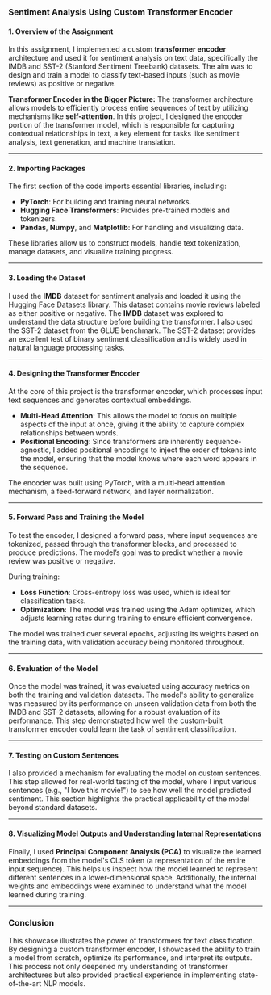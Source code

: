 ### Sentiment Analysis Using Custom Transformer Encoder

#### **1. Overview of the Assignment**
In this assignment, I implemented a custom **transformer encoder** architecture and used it for sentiment analysis on text data, specifically the IMDB and SST-2 (Stanford Sentiment Treebank) datasets. The aim was to design and train a model to classify text-based inputs (such as movie reviews) as positive or negative.

**Transformer Encoder in the Bigger Picture:**
The transformer architecture allows models to efficiently process entire sequences of text by utilizing mechanisms like **self-attention**. In this project, I designed the encoder portion of the transformer model, which is responsible for capturing contextual relationships in text, a key element for tasks like sentiment analysis, text generation, and machine translation.

---

#### **2. Importing Packages**
The first section of the code imports essential libraries, including:
- **PyTorch**: For building and training neural networks.
- **Hugging Face Transformers**: Provides pre-trained models and tokenizers.
- **Pandas**, **Numpy**, and **Matplotlib**: For handling and visualizing data.

These libraries allow us to construct models, handle text tokenization, manage datasets, and visualize training progress.

---

#### **3. Loading the Dataset**
I used the **IMDB** dataset for sentiment analysis and loaded it using the Hugging Face Datasets library. This dataset contains movie reviews labeled as either positive or negative. The **IMDB** dataset was explored to understand the data structure before building the transformer. I also used the SST-2 dataset from the GLUE benchmark. The SST-2 dataset provides an excellent test of binary sentiment classification and is widely used in natural language processing tasks.

---

#### **4. Designing the Transformer Encoder**
At the core of this project is the transformer encoder, which processes input text sequences and generates contextual embeddings.

- **Multi-Head Attention**: This allows the model to focus on multiple aspects of the input at once, giving it the ability to capture complex relationships between words.
- **Positional Encoding**: Since transformers are inherently sequence-agnostic, I added positional encodings to inject the order of tokens into the model, ensuring that the model knows where each word appears in the sequence.

The encoder was built using PyTorch, with a multi-head attention mechanism, a feed-forward network, and layer normalization.

---

#### **5. Forward Pass and Training the Model**
To test the encoder, I designed a forward pass, where input sequences are tokenized, passed through the transformer blocks, and processed to produce predictions. The model’s goal was to predict whether a movie review was positive or negative.

During training:
- **Loss Function**: Cross-entropy loss was used, which is ideal for classification tasks.
- **Optimization**: The model was trained using the Adam optimizer, which adjusts learning rates during training to ensure efficient convergence.

The model was trained over several epochs, adjusting its weights based on the training data, with validation accuracy being monitored throughout.

---

#### **6. Evaluation of the Model**
Once the model was trained, it was evaluated using accuracy metrics on both the training and validation datasets. The model's ability to generalize was measured by its performance on unseen validation data from both the IMDB and SST-2 datasets, allowing for a robust evaluation of its performance. This step demonstrated how well the custom-built transformer encoder could learn the task of sentiment classification. 

---

#### **7. Testing on Custom Sentences**
I also provided a mechanism for evaluating the model on custom sentences. This step allowed for real-world testing of the model, where I input various sentences (e.g., "I love this movie!") to see how well the model predicted sentiment. This section highlights the practical applicability of the model beyond standard datasets.

---

#### **8. Visualizing Model Outputs and Understanding Internal Representations**
Finally, I used **Principal Component Analysis (PCA)** to visualize the learned embeddings from the model's CLS token (a representation of the entire input sequence). This helps us inspect how the model learned to represent different sentences in a lower-dimensional space. Additionally, the internal weights and embeddings were examined to understand what the model learned during training.

---

### Conclusion
This showcase illustrates the power of transformers for text classification. By designing a custom transformer encoder, I showcased the ability to train a model from scratch, optimize its performance, and interpret its outputs. This process not only deepened my understanding of transformer architectures but also provided practical experience in implementing state-of-the-art NLP models.
